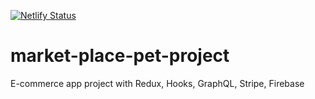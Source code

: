 [![Netlify Status](https://api.netlify.com/api/v1/badges/73553229-0d8d-4f13-877e-b4abbc33ef8a/deploy-status)](https://app.netlify.com/sites/chamindu-market-place-ecom/deploys)
# market-place-pet-project
E-commerce app project with Redux, Hooks, GraphQL, Stripe, Firebase
